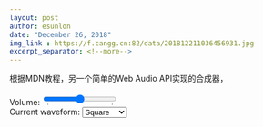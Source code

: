 ```yaml
---
layout: post
author: esunlon
date: "December 26, 2018"
img_link : https://f.cangg.cn:82/data/201812211036456931.jpg
excerpt_separator: <!--more-->
---
```

根据MDN教程，另一个简单的Web Audio API实现的合成器，

<!DOCTYPE html>
<html lang="en" dir="ltr">
  <head>
    <meta charset="utf-8">
    <meta name="viewport" content="width=device-width, initial-scale=1">
    <link rel="stylesheet" href="/assets/css/sks.css">
    <title>Simple Keyboard Synth</title>
  </head>
  <body>
    <div class="container">
      <div class="keyboard"></div>
    </div>
    <div class="settingsBar">
      <div class="left">
        <span>Volume: </span>
        <input type="range" min="0.0" max="1.0" step="0.01"
            value="0.5" list="volumes" name="volume">
        <datalist id="volumes">
          <option value="0.0" label="Mute">
          <option value="1.0" label="100%">
        </datalist>
      </div>
      <div class="right">
        <span>Current waveform: </span>
        <select name="waveform">
          <option value="sine">Sine</option>
          <option value="square" selected>Square</option>
          <option value="sawtooth">Sawtooth</option>
          <option value="triangle">Triangle</option>
          <option value="custom">Custom</option>
        </select>
      </div>
    </div>
    <script src="/assets/js/sks.js"></script>
  </body>
</html>
